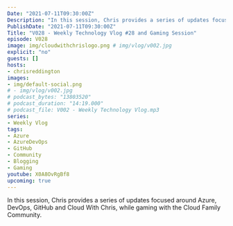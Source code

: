 ```yaml
---
Date: "2021-07-11T09:30:00Z"
Description: "In this session, Chris provides a series of updates focused around Azure, DevOps, GitHub and Cloud With Chris, while gaming with the Cloud Family Community."
PublishDate: "2021-07-11T09:30:00Z"
Title: "V028 - Weekly Technology Vlog #28 and Gaming Session"
episode: V028
image: img/cloudwithchrislogo.png # img/vlog/v002.jpg
explicit: "no"
guests: []
hosts:
- chrisreddington
images:
- img/default-social.png
# - img/vlog/v002.jpg
# podcast_bytes: "13803520"
# podcast_duration: "14:19.000"
# podcast_file: V002 - Weekly Technology Vlog.mp3
series:
- Weekly Vlog
tags:
- Azure
- AzureDevOps
- GitHub
- Community
- Blogging
- Gaming
youtube: X0A8OvRgBf8
upcoming: true
---
```

In this session, Chris provides a series of updates focused around Azure, DevOps, GitHub and Cloud With Chris, while gaming with the Cloud Family Community.